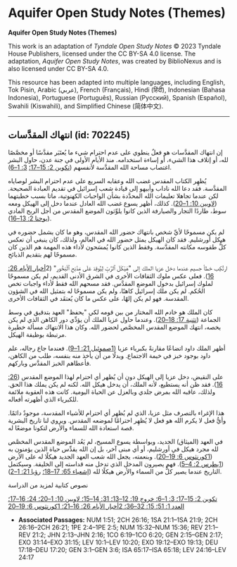 # Aquifer Open Study Notes (Themes)

**Aquifer Open Study Notes (Themes)**

This work is an adaptation of *Tyndale Open Study Notes* © 2023 Tyndale House Publishers, licensed under the CC BY\-SA 4\.0 license. The adaptation, *Aquifer Open Study Notes*, was created by BiblioNexus and is also licensed under CC BY\-SA 4\.0\.

This resource has been adapted into multiple languages, including English, Tok Pisin, Arabic (عربي), French (Français), Hindi (हिंदी), Indonesian (Bahasa Indonesia), Portuguese (Português), Russian (Русский), Spanish (Español), Swahili (Kiswahili), and Simplified Chinese (简体中文).



--------------------------------

## انتهاك المقدَّسات (id: 702245)

إن انتهاك المقدَّسات هو فعلٌ ينطوي على عدم احترام شيء ما يُعتَبَر مقدَّسًا أو مخصَّصًا لله، أو إتلاف هذا الشيء، أو إساءة استخدامه. منذ الأيام الأولى في جنة عدن، حاول البشر اغتصاب مساحة الله المقدَّسة لأنفسهم ([تكوين 2: 15–17؛](https://ref.ly/Gen2:15-Gen2:17) [3: 1–6](https://ref.ly/Gen3:1-Gen3:6)).

يُظهِر الكتاب المقدس غضب الله وعقابه السريع على عدم احترام البشر لوصاياه المقدَّسة. فقد دعا الله ناداب وأبيهو إلى قيادة شعب إسرائيل في تقديم العبادة الصحيحة. لكن عندما تجاهلا تعليمات الله المحدَّدة بشأن الواجبات الكهنوتية، ماتا بسبب خطيتهما ([لاويين 10: 1–20](https://ref.ly/Lev10:1-Lev10:20)). كذلك، أظهر يسوع غضب الله العادل عندما دخل إلى الهيكل ومعه سوط، طاردًا التجار والصيارفة الذين كانوا يلوِّثون الموضع المقدس من أجل الربح المادي ([يوحنا 2: 13–16](https://ref.ly/John2:13-John2:16)).

لم يكن مسموحًا لأيِّ شخص بانتهاك حضور الله المقدس، وهو ما كان يشمل حضوره في هيكل أورشليم. فقد كان الهيكل يمثل حضور الله في العالم، ولذلك، كان ينبغي أن تعكس كلُّ طقوسه مكانته المقدَّسة. وفقط الذين كانوا يُمسَحون لأداء هذه المهمة هم الذين كان مسموحًا لهم بتقديم الذبائح.

ارتُكِب خطأ جسيم عندما دخل عزيا الملك إلى "هَيْكَلَ ٱلرَّبِّ لِيُوقِدَ عَلَى مَذْبَحِ ٱلْبَخُورِ" (2[أخبار الأيام 26: 16](https://ref.ly/2Chr26:16)). فعلى عكس ملوك الثقافات الأخرى في الشرق الأدنى القديم، لم يكن مسموحًا لملوك إسرائيل بدخول الموضع المقدَّس. فقد مسحهم الله فقط لأداء واجبات تخص الحُكم. لم يكن ملك إسرائيل كاهنًا، ولم يكن مسموحًا له بتمثيل الله في الشؤون المقدسة. فهو لم يكن إلهًا، على عكس ما كان يُعتقَد في الثقافات الأخرى.

كان الملك هو خادم الله المختار من بين قومه لكي "يحفظ" العهد بتدقيق في وسط الجماعة ([تثنية 17: 18–20](https://ref.ly/Deut17:18-Deut17:20)). وعندما حاول عزيا الملك أن يؤدِّي دور الكاهن الذي لم يكن يخصه، انتهك الموضع المقدس المخصَّص لحضور الله. وكان هذا الانتهاك مسألة خطيرة مرتبطة بوظيفة الهيكل.

أظهر الملك داود اتضاعًا مقارنةً بكبرياء عزيا ([1صموئيل 21: 1–9](https://ref.ly/1Sam21:1-1Sam21:9)). فعندما جاع رجاله، علم داود بوجود خبز في خيمة الاجتماع. وبدلًا من أن يأخذ منه بنفسه، طلب من الكاهن، فأعطاهم الخبز المقدَّس وباركهم.

على النقيض، دخل عزيا إلى الهيكل دون أن يُظهر أي احترام لهذا الموضع المقدس ([26: 16](https://ref.ly/2Chr26:16)). فقد ظن أنه يستطيع، لأنه الملك، أن يدخل هيكل الله. لكنه لم يكن يملك هذا الحق. ولذلك، عاقبه الله بمرض جلدي وبالعزل عن الحياة اليومية. كانت هذه العقوبة ملائمة للكبرياء الذي أظهرته أفعاله.

هذا الإغراء بالتصرف مثل عزيا، الذي لم يُظهِر أي احترام للأشياء المقدسة، موجودٌ دائمًا. وأيُّ فعل لا يكرم الله هو فعل لا يُظهِر احترامًا لموضعه المقدس. ويروي لنا تاريخ البشرية قصة استعادة الله للسماء والأرض لتكونا موضعًا له.

في العهد (الميثاق) الجديد، وبواسطة يسوع المسيح، لم يَعُد الموضع المقدس المخصَّص لله مجرد هيكل في أورشليم، أو أي مبنى آخر، بل إن الله يقدِّس حياة الذين يؤمنون به ([1كورنثوس 6: 19–20](https://ref.ly/1Cor6:19-1Cor6:20)). وبنعمته، يجعل الله شعب العهد الجديد هيكلًا له على الأرض ([1بطرس 2: 4–5](https://ref.ly/1Pet2:4-1Pet2:5)). فهم يصيرون المدخل الذي تدخل منه قداسته إلى الخليقة. وسيكتمل التاريخ عندما يصير كلٌّ من السماء والأرض هيكلًا لله ([إشعياء 65: 17–18؛](https://ref.ly/Isa65:17-Isa65:18) [رؤيا 21: 1–2](https://ref.ly/Rev21:1-Rev21:2)).

نصوص كتابية لمزيد من الدراسة

[تكوين 2: 15–17؛ 3: 1–6؛ خروج 19: 12–13؛ 31: 14–15؛ لاويين 10: 1–20؛ 24: 16–17؛ العدد 1: 51؛ 15: 32–36؛ 2أخبار الأيام 26: 16–21؛ 1كورنثوس 6: 19–20](https://ref.ly/Gen2:15-Gen2:17)

* **Associated Passages:** NUM 1:51; 2CH 26:16; 1SA 21:1–1SA 21:9; 2CH 26:16–2CH 26:21; 1PE 2:4–1PE 2:5; NUM 15:32–NUM 15:36; REV 21:1–REV 21:2; JHN 2:13–JHN 2:16; 1CO 6:19–1CO 6:20; GEN 2:15–GEN 2:17; EXO 31:14–EXO 31:15; LEV 10:1–LEV 10:20; EXO 19:12–EXO 19:13; DEU 17:18–DEU 17:20; GEN 3:1–GEN 3:6; ISA 65:17–ISA 65:18; LEV 24:16–LEV 24:17

